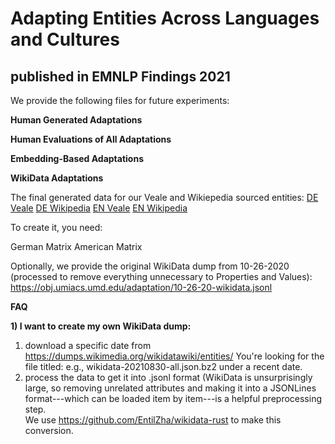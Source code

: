 # Adapting Entities Across Languages and Cultures
## published in **EMNLP Findings 2021**



We provide the following files for future experiments:

**Human Generated Adaptations**

**Human Evaluations of All Adaptations**

**Embedding-Based Adaptations**

**WikiData Adaptations**

The final generated data for our Veale and Wikiepedia sourced entities:
[DE Veale](https://obj.umiacs.umd.edu/adaptation/wikidata_de_veale.txt)
[DE Wikipedia](https://obj.umiacs.umd.edu/adaptation/wikidata_de_wiki.txt)
[EN Veale](https://obj.umiacs.umd.edu/adaptation/wikidata_us_veale.txt)
[EN Wikipedia](https://obj.umiacs.umd.edu/adaptation/wikidata_us_wiki.txt)

To create it, you need:

German Matrix
American Matrix


Optionally, we provide the original WikiData dump from 10-26-2020 (processed to remove everything unnecessary to Properties and Values):
https://obj.umiacs.umd.edu/adaptation/10-26-20-wikidata.jsonl



**FAQ**

**1) I want to create my own WikiData dump:**

1) download a specific date from  https://dumps.wikimedia.org/wikidatawiki/entities/
You're looking for the file titled: e.g., wikidata-20210830-all.json.bz2  under a recent date.
2) process the data to get it into .jsonl format (WikiData is unsurprisingly large, so removing unrelated attributes and making it into a JSONLines format---which can be loaded item by item---is a helpful preprocessing step.  
We use https://github.com/EntilZha/wikidata-rust to make this conversion.  

